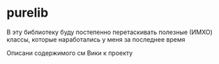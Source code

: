 # purelib

В эту библиотеку буду постепенно перетаскивать полезные (ИМХО) классы, которые наработались у меня за последнее время

Описани содержимого см Вики к проекту
